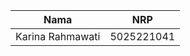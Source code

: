 |       Nama       |    NRP     |
|------------------|------------|
| Karina Rahmawati | 5025221041 |